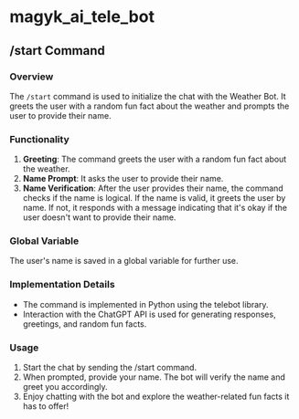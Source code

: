 # magyk_ai_tele_bot

## /start Command

### Overview
The `/start` command is used to initialize the chat with the Weather Bot. It greets the user with a random fun fact about the weather and prompts the user to provide their name.

### Functionality
1. **Greeting**: The command greets the user with a random fun fact about the weather.
2. **Name Prompt**: It asks the user to provide their name.
3. **Name Verification**: After the user provides their name, the command checks if the name is logical. If the name is valid, it greets the user by name. If not, it responds with a message indicating that it's okay if the user doesn't want to provide their name.

### Global Variable
The user's name is saved in a global variable for further use.

### Implementation Details
- The command is implemented in Python using the telebot library.
- Interaction with the ChatGPT API is used for generating responses, greetings, and random fun facts.

### Usage
1. Start the chat by sending the /start command.
2. When prompted, provide your name. The bot will verify the name and greet you accordingly.
3. Enjoy chatting with the bot and explore the weather-related fun facts it has to offer!

